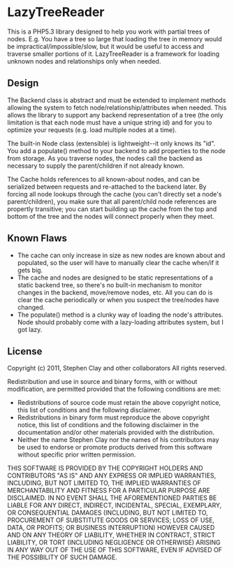 # LazyTreeReader

This is a PHP5.3 library designed to help you work with partial trees of nodes. E.g. You have a tree so large that loading the tree in memory would be impractical/impossible/slow, but it would be useful to access and traverse smaller portions of it. LazyTreeReader is a framework for loading unknown nodes and relationships only when needed.

## Design

The Backend class is abstract and must be extended to implement methods allowing the system to fetch node/relationship/attributes when needed. This allows the library to support any backend representation of a tree (the only limitation is that each node must have a unique string id) and for you to optimize your requests (e.g. load multiple nodes at a time).

The built-in Node class (extensible) is lightweight--it only knows its "id". You add a populate() method to your backend to add properties to the node from storage. As you traverse nodes, the nodes call the backend as necessary to supply the parent/children if not already known.

The Cache holds references to all known-about nodes, and can be serialized between requests and re-attached to the backend later. By forcing all node lookups through the cache (you can't directly set a node's parent/children), you make sure that all parent/child node references are propertly transitive; you can start building up the cache from the top and bottom of the tree and the nodes will connect properly when they meet.

## Known Flaws

* The cache can only increase in size as new nodes are known about and populated, so the user will have to manually clear the cache when/if it gets big.
* The cache and nodes are designed to be static representations of a static backend tree, so there's no built-in mechanism to monitor changes in the backend, move/remove nodes, etc. All you can do is clear the cache periodically or when you suspect the tree/nodes have changed.
* The populate() method is a clunky way of loading the node's attributes. Node should probably come with a lazy-loading attributes system, but I got lazy.

## License

Copyright (c) 2011, Stephen Clay and other collaborators
All rights reserved.

Redistribution and use in source and binary forms, with or without
modification, are permitted provided that the following conditions are met:

* Redistributions of source code must retain the above copyright notice, this list of conditions and the following disclaimer.
* Redistributions in binary form must reproduce the above copyright notice, this list of conditions and the following disclaimer in the documentation and/or other materials provided with the distribution.
* Neither the name Stephen Clay nor the names of his contributors may be used to endorse or promote products derived from this software without specific prior written permission.

THIS SOFTWARE IS PROVIDED BY THE COPYRIGHT HOLDERS AND CONTRIBUTORS "AS IS" AND
ANY EXPRESS OR IMPLIED WARRANTIES, INCLUDING, BUT NOT LIMITED TO, THE IMPLIED
WARRANTIES OF MERCHANTABILITY AND FITNESS FOR A PARTICULAR PURPOSE ARE
DISCLAIMED. IN NO EVENT SHALL THE AFOREMENTIONED PARTIES BE LIABLE FOR ANY
DIRECT, INDIRECT, INCIDENTAL, SPECIAL, EXEMPLARY, OR CONSEQUENTIAL DAMAGES
(INCLUDING, BUT NOT LIMITED TO, PROCUREMENT OF SUBSTITUTE GOODS OR SERVICES;
LOSS OF USE, DATA, OR PROFITS; OR BUSINESS INTERRUPTION) HOWEVER CAUSED AND
ON ANY THEORY OF LIABILITY, WHETHER IN CONTRACT, STRICT LIABILITY, OR TORT
(INCLUDING NEGLIGENCE OR OTHERWISE) ARISING IN ANY WAY OUT OF THE USE OF THIS
SOFTWARE, EVEN IF ADVISED OF THE POSSIBILITY OF SUCH DAMAGE.